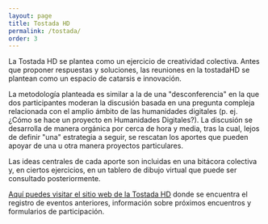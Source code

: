 ```yaml
---
layout: page
title: Tostada HD
permalink: /tostada/
order: 3
---
```


La Tostada HD se plantea como un ejercicio de creatividad colectiva. Antes que proponer respuestas y soluciones, las reuniones en la tostadaHD se plantean como un espacio de catarsis e innovación.

La metodología planteada es similar a la de una "desconferencia" en la que dos participantes moderan la discusión basada en una pregunta compleja relacionada con el amplio ámbito de las humanidades digitales (p. ej. ¿Cómo se hace un proyecto en Humanidades Digitales?). La discusión se desarrolla de manera orgánica por cerca de hora y media, tras la cual, lejos de definir "una" estrategia a seguir, se rescatan los aportes que pueden apoyar de una u otra manera proyectos particulares.

Las ideas centrales de cada aporte son incluidas en una bitácora colectiva y, en ciertos ejercicios, en un tablero de dibujo virtual que puede ser consultado posteriormente.

[Aquí puedes visitar el sitio web de la Tostada HD](https://tostadahd.github.io/pan/index.html) donde se encuentra el registro de eventos anteriores, información sobre próximos encuentros y formularios de participación.